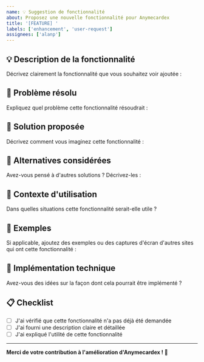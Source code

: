 ```yaml
---
name: 💡 Suggestion de fonctionnalité
about: Proposez une nouvelle fonctionnalité pour Anymecardex
title: '[FEATURE] '
labels: ['enhancement', 'user-request']
assignees: ['alanp']
---
```


## 💡 Description de la fonctionnalité

Décrivez clairement la fonctionnalité que vous souhaitez voir ajoutée :

## 🎯 Problème résolu

Expliquez quel problème cette fonctionnalité résoudrait :

## 💭 Solution proposée

Décrivez comment vous imaginez cette fonctionnalité :

## 🔄 Alternatives considérées

Avez-vous pensé à d'autres solutions ? Décrivez-les :

## 📱 Contexte d'utilisation

Dans quelles situations cette fonctionnalité serait-elle utile ?

## 📸 Exemples

Si applicable, ajoutez des exemples ou des captures d'écran d'autres sites qui ont cette fonctionnalité :

## 🔧 Implémentation technique

Avez-vous des idées sur la façon dont cela pourrait être implémenté ?

## 📋 Checklist

- [ ] J'ai vérifié que cette fonctionnalité n'a pas déjà été demandée
- [ ] J'ai fourni une description claire et détaillée
- [ ] J'ai expliqué l'utilité de cette fonctionnalité

---

**Merci de votre contribution à l'amélioration d'Anymecardex ! 🎉** 